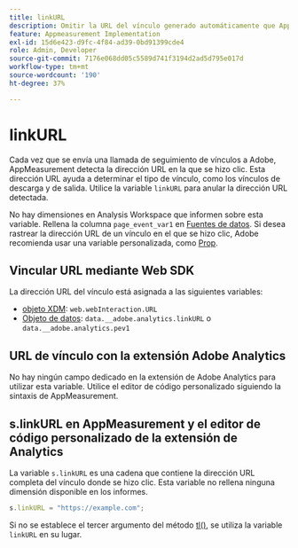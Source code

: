 ```yaml
---
title: linkURL
description: Omitir la URL del vínculo generado automáticamente que AppMeasurement utiliza en las llamadas de seguimiento de vínculos.
feature: Appmeasurement Implementation
exl-id: 15d6e423-d9fc-4f84-ad39-0bd91399cde4
role: Admin, Developer
source-git-commit: 7176e068dd05c5589d741f3194d2ad5d795e017d
workflow-type: tm+mt
source-wordcount: '190'
ht-degree: 37%

---
```


# linkURL

Cada vez que se envía una llamada de seguimiento de vínculos a Adobe, AppMeasurement detecta la dirección URL en la que se hizo clic. Esta dirección URL ayuda a determinar el tipo de vínculo, como los vínculos de descarga y de salida. Utilice la variable `linkURL` para anular la dirección URL detectada.

No hay dimensiones en Analysis Workspace que informen sobre esta variable. Rellena la columna `page_event_var1` en [Fuentes de datos](/help/export/analytics-data-feed/data-feed-overview.md). Si desea rastrear la dirección URL de un vínculo en el que se hizo clic, Adobe recomienda usar una variable personalizada, como [Prop](../page-vars/prop.md).

## Vincular URL mediante Web SDK

La dirección URL del vínculo está asignada a las siguientes variables:

* [objeto XDM](/help/implement/aep-edge/xdm-var-mapping.md): `web.webInteraction.URL`
* [Objeto de datos](/help/implement/aep-edge/data-var-mapping.md): `data.__adobe.analytics.linkURL` o `data.__adobe.analytics.pev1`

## URL de vínculo con la extensión Adobe Analytics

No hay ningún campo dedicado en la extensión de Adobe Analytics para utilizar esta variable. Utilice el editor de código personalizado siguiendo la sintaxis de AppMeasurement.

## s.linkURL en AppMeasurement y el editor de código personalizado de la extensión de Analytics

La variable `s.linkURL` es una cadena que contiene la dirección URL completa del vínculo donde se hizo clic. Esta variable no rellena ninguna dimensión disponible en los informes.

```js
s.linkURL = "https://example.com";
```

Si no se establece el tercer argumento del método [tl()](../functions/tl-method.md), se utiliza la variable `linkURL` en su lugar.
